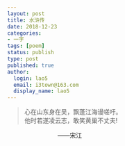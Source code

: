 ```yaml
---
layout: post
title: 水浒传
date: 2018-12-23
categories:
- 一字
tags: [poem]
status: publish
type: post
published: true
author:
  login: lao5
  email: i3town@163.com
  display_name: lao5
---
```


>心在山东身在吴，飘蓬江海谩嗟吁。  
>他时若遂凌云志，敢笑黄巢不丈夫! 
  
　　　　　　　　				——宋江